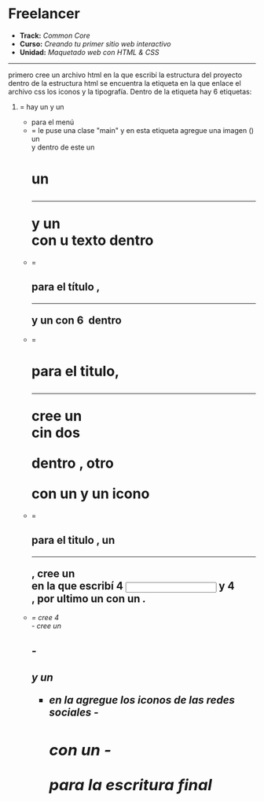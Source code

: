 # Freelancer

* **Track:** _Common Core_
* **Curso:** _Creando tu primer sitio web interactivo_
* **Unidad:** _Maquetado web con HTML & CSS_

***

primero cree un archivo html en la que escribí la estructura del proyecto dentro de la estructura html se encuentra la etiqueta <head> en la que enlace el archivo css los iconos y la tipografía.
Dentro de la etiqueta <body> hay 6 etiquetas:
 1) <headr> = hay un <span> y un <ul> <li> para el menú
 2) <main> = le puse una clase "main" y en esta etiqueta agregue una imagen (<img>) un <div> y dentro de este un <h1> un <hr> y un <div> con u texto dentro 
 3) <article> = <h1> para el título , <hr> y un <di> con 6 <img> dentro 
 4) <div> = <h1> para el titulo,<hr> cree un <div> cin dos <p> dentro , otro <div> con un <span> y un icono
 5) <section> =  <h1> para el titulo , un <hr> , cree un <div> en la que escribí 4 <input> y 4 <div>, por ultimo un <span> con un <i>.
 6) <footer> =  cree 4 <div> 
     - cree un <h2> 
     - <h2> y un <ul> <li> en la agregue los iconos de las redes sociales 
     - <h2> con un <span> 
     - <p> para la escritura final
